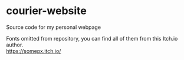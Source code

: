 # courier-website
Source code for my personal webpage

Fonts omitted from repository, you can find all of them from this Itch.io author.  
https://somepx.itch.io/